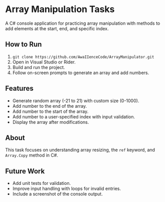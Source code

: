 # Array Manipulation Tasks

A C# console application for practicing array manipulation with methods to add elements at the start, end, and specific index.

## How to Run
1. `git clone https://github.com/AwaIIenceCode/ArrayManipulator.git`
2. Open in Visual Studio or Rider.
3. Build and run the project.
4. Follow on-screen prompts to generate an array and add numbers.

## Features
- Generate random array (-21 to 21) with custom size (0-1000).
- Add number to the end of the array.
- Add number to the start of the array.
- Add number to a user-specified index with input validation.
- Display the array after modifications.

## About
This task focuses on understanding array resizing, the `ref` keyword, and `Array.Copy` method in C#.

## Future Work
- Add unit tests for validation.
- Improve input handling with loops for invalid entries.
- Include a screenshot of the console output.
